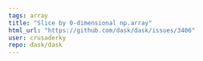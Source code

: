 ```yaml
---
tags: array
title: "Slice by 0-dimensional np.array"
html_url: "https://github.com/dask/dask/issues/3406"
user: crusaderky
repo: dask/dask
---
```


